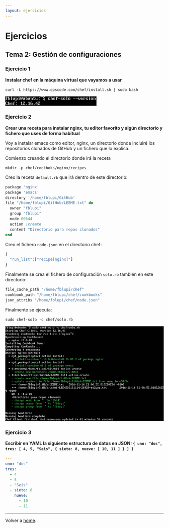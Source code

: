 ```yaml
---
layout: ejercicios
---
```


# Ejercicios

## Tema 2: Gestión de configuraciones

### Ejercicio 1

**Instalar chef en la máquina virtual que vayamos a usar**

```
curl -L https://www.opscode.com/chef/install.sh | sudo bash
```

![Chef Installation](images/chef-installation.png "chef-installation")

### Ejercicio 2

**Crear una receta para instalar nginx, tu editor favorito y algún directorio y fichero que uses de forma habitual**

Voy a instalar emacs como editor, nginx, un directorio donde incluiré los repositorios clonados de GitHub y un fichero que lo explica.

Comienzo creando el directorio donde irá la receta

```
mkdir -p chef/cookboks/nginx/recipes
```

Creo la receta `default.rb` que irá dentro de este directorio:

```rb
package 'nginx'
package 'emacs'
directory '/home/fblupi/GitHub'
file "/home/fblupi/GitHub/LEEME.txt" do
  owner "fblupi"
  group "fblupi"
  mode 00544
  action :create
  content "Directorio para repos clonados"
end
```

Creo el fichero `node.json` en el directorio chef:

```js
{
  "run_list":["recipe[nginx]"]
}
```

Finalmente se crea el fichero de configuración `solo.rb` también en este directorio:

```rb
file_cache_path "/home/fblupi/chef"
cookbook_path "/home/fblupi/chef/cookbooks"
json_attribs "/home/fblupi/chef/node.json"
```

Finalmente se ejecuta:

```
sudo chef-solo -c chef/solo.rb
```

![Chef Recipe](images/chef-recipe.png "chef-recipe")

### Ejercicio 3

**Escribir en YAML la siguiente estructura de datos en JSON: `{ uno: "dos", tres: [ 4, 5, "Seis", { siete: 8, nueve: [ 10, 11 ] } ] }`**

```yaml
---
uno: "dos"
tres:
  - 4
  - 5
  - "Seis"
  - siete: 8
    nueve:
      - 10
      - 11
```

---

Volver a [home](index).
